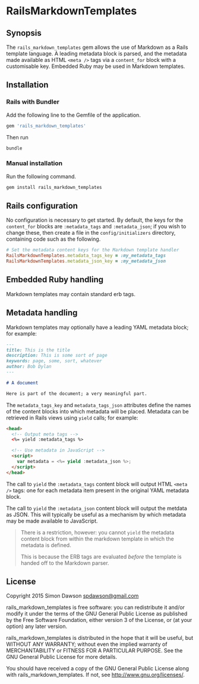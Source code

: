 # RailsMarkdownTemplates

## Synopsis

The `rails_markdown_templates` gem allows the use of Markdown as a Rails
template language. A leading metadata block is parsed, and the metadata
made available as HTML `<meta />` tags via a `content_for` block with a
customisable key. Embedded Ruby may be used in Markdown templates.

## Installation

### Rails with Bundler

Add the following line to the Gemfile of the application.
```ruby
gem 'rails_markdown_templates'
```
Then run
```sh
bundle
```

### Manual installation

Run the following command.
```sh
gem install rails_markdown_templates
```

## Rails configuration

No configuration is necessary to get started. By default, the keys for the
`content_for` blocks are `:metadata_tags` and `:metadata_json`; if you wish
to change these, then create a file in the
`config/initializers` directory, containing code such as the following.

```ruby
# Set the metadata content keys for the Markdown template handler
RailsMarkdownTemplates.metadata_tags_key = :my_metadata_tags
RailsMarkdownTemplates.metadata_json_key = :my_metadata_json
```

## Embedded Ruby handling

Markdown templates may contain standard erb tags.

## Metadata handling

Markdown templates may optionally have a leading YAML metadata block; for
example:

```md
---
title: This is the title
description: This is some sort of page
keywords: page, some, sort, whatever
author: Bob Dylan
---

# A document

Here is part of the document; a very meaningful part.
```

The `metadata_tags_key` and `metadata_tags_json` attributes define the names
of the content blocks into which metadata will be placed. Metadata can be
retrieved in Rails views using `yield` calls; for example:

```html
<head>
  <!-- Output meta tags -->
  <%= yield :metadata_tags %>

  <!-- Use metadata in JavaScript -->
  <script>
    var metadata = <%= yield :metadata_json %>;
  </script>
</head>
```

The call to `yield` the `:metadata_tags` content block will output HTML
`<meta />` tags: one for each metadata item present in the original YAML
metadata block.

The call to `yield` the `:metadata_json` content block will output the
metdata as JSON. This will typically be useful as a mechanism by which
metadata may be made available to JavaScript.

> There is a restriction, however: you cannot `yield` the metadata content
> block from within the markdown template in which the metadata is defined.
>
> This is because the ERB tags are evaluated *before* the template is
> handed off to the Markdown parser.

## License

Copyright 2015 Simon Dawson <spdawson@gmail.com>

rails_markdown_templates is free software: you can redistribute it and/or
modify it under the terms of the GNU General Public License as published by
the Free Software Foundation, either version 3 of the License, or
(at your option) any later version.

rails_markdown_templates is distributed in the hope that it will be useful,
but WITHOUT ANY WARRANTY; without even the implied warranty of
MERCHANTABILITY or FITNESS FOR A PARTICULAR PURPOSE. See the
GNU General Public License for more details.

You should have received a copy of the GNU General Public License
along with rails_markdown_templates. If not, see
<http://www.gnu.org/licenses/>.
